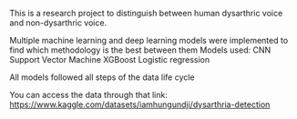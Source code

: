 This is a research project to distinguish between human dysarthric voice and non-dysarthric voice.

Multiple machine learning and deep learning models were implemented to find which methodology is the best between them
Models used:
CNN
Support Vector Machine
XGBoost
Logistic regression

All models followed all steps of the data life cycle

You can access the data through that link:
https://www.kaggle.com/datasets/iamhungundji/dysarthria-detection
